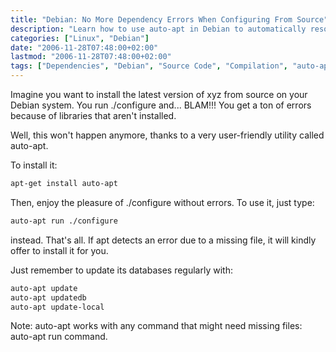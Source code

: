 ```yaml
---
title: "Debian: No More Dependency Errors When Configuring From Source"
description: "Learn how to use auto-apt in Debian to automatically resolve missing dependencies when compiling from source."
categories: ["Linux", "Debian"]
date: "2006-11-28T07:48:00+02:00"
lastmod: "2006-11-28T07:48:00+02:00"
tags: ["Dependencies", "Debian", "Source Code", "Compilation", "auto-apt"]
---
```


Imagine you want to install the latest version of xyz from source on your Debian system. You run ./configure and... BLAM!!! You get a ton of errors because of libraries that aren't installed.

Well, this won't happen anymore, thanks to a very user-friendly utility called auto-apt.

To install it:

```bash
apt-get install auto-apt
```

Then, enjoy the pleasure of ./configure without errors. To use it, just type:

```bash
auto-apt run ./configure
```

instead. That's all. If apt detects an error due to a missing file, it will kindly offer to install it for you.

Just remember to update its databases regularly with:

```bash
auto-apt update
auto-apt updatedb
auto-apt update-local
```

Note: auto-apt works with any command that might need missing files: auto-apt run command.
